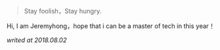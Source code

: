 

> Stay foolish，Stay hungry.


Hi, I am Jeremyhong，hope that i can be a master of tech in this year！  

*writed at 2018.08.02*